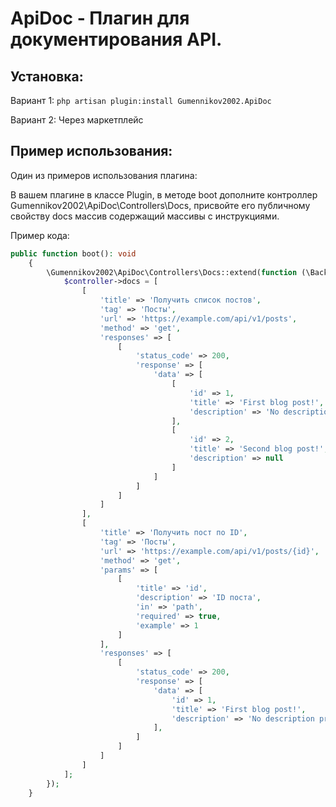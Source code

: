 # ApiDoc - Плагин для документирования API.

## Установка:
Вариант 1:
```php artisan plugin:install Gumennikov2002.ApiDoc```

Вариант 2:
Через маркетплейс

## Пример использования:
Один из примеров использования плагина:

В вашем плагине в классе Plugin, в методе boot дополните контроллер Gumennikov2002\ApiDoc\Controllers\Docs, присвойте его публичному свойству docs массив содержащий массивы с инструкциями.


Пример кода:
```php
public function boot(): void
    {
        \Gumennikov2002\ApiDoc\Controllers\Docs::extend(function (\Backend\Classes\Controller $controller) {
            $controller->docs = [
                [
                    'title' => 'Получить список постов',
                    'tag' => 'Посты',
                    'url' => 'https://example.com/api/v1/posts',
                    'method' => 'get',
                    'responses' => [
                        [
                            'status_code' => 200,
                            'response' => [
                                'data' => [
                                    [
                                        'id' => 1,
                                        'title' => 'First blog post!',
                                        'description' => 'No description provided...'
                                    ],
                                    [
                                        'id' => 2,
                                        'title' => 'Second blog post!',
                                        'description' => null
                                    ]
                                ]
                            ]
                        ]
                    ]
                ],
                [
                    'title' => 'Получить пост по ID',
                    'tag' => 'Посты',
                    'url' => 'https://example.com/api/v1/posts/{id}',
                    'method' => 'get',
                    'params' => [
                        [
                            'title' => 'id',
                            'description' => 'ID поста',
                            'in' => 'path',
                            'required' => true,
                            'example' => 1
                        ]
                    ],
                    'responses' => [
                        [
                            'status_code' => 200,
                            'response' => [
                                'data' => [
                                    'id' => 1,
                                    'title' => 'First blog post!',
                                    'description' => 'No description provided...'
                                ],
                            ]
                        ]
                    ]
                ]
            ];
        });
    }
```
